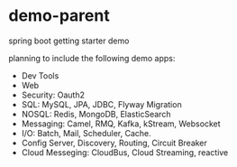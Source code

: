 # demo-parent
spring boot getting starter demo

planning to include the following demo apps:

 * Dev Tools
 * Web
 * Security: Oauth2
 * SQL: MySQL, JPA, JDBC, Flyway Migration
 * NOSQL: Redis, MongoDB, ElasticSearch
 * Messaging: Camel, RMQ, Kafka, kStream, Websocket
 * I/O: Batch, Mail, Scheduler, Cache.
 * Config Server, Discovery, Routing, Circuit Breaker
 * Cloud Messeging: CloudBus, Cloud Streaming, reactive 